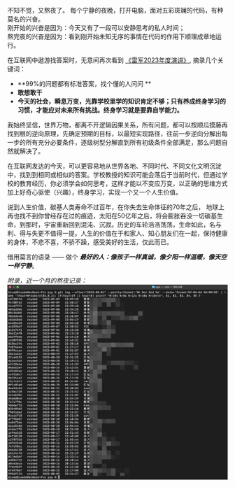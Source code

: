 不知不觉，又熬夜了。
每个宁静的夜晚，打开电脑，面对五彩斑斓的代码，有种莫名的兴奋。  
刚开始的兴奋是因为：今天又有了一段可以安静思考的私人时间；  
熬完夜的兴奋是因为：看到刚开始未知无序的事情在代码的作用下顺理成章地运行。  

在互联网中遨游找答案时，无意间再次看到  [《雷军2023年度演讲》](https://finance.sina.cn/china/gncj/2023-08-15/detail-imzhfpkm5540368.d.html),  摘录几个关键词：   
- **99%的问题都有标准答案，找个懂的人问问  **  
- **敢想敢干**  
- **今天的社会，瞬息万变，光靠学校里学的知识肯定不够；只有养成终身学习的习惯，才能应对未来所有挑战。终身学习就是要靠自学能力。**    

我始终坚信，世界万物，都离不开逻辑因果关系，所有问题，都可以按顺瓜摸藤再找到根的逆向原理，先确定预期的目标，以最短实现路径，往前一步逆向分解出每一步的所有充分必要条件，逐级树型分解直到所有初级条件全部满足，那么问题自然就解决了。  
  
在互联网发达的今天，可以更容易地从世界各地、不同时代、不同文化文明沉淀中，找到到相同或相似的答案。学校教授的知识可能会落后于当前时代，但通过学校的教育经历，你必须学会如何思考，这样才能以不变应万变，以正确的思维方式加上好奇心驱使（兴趣），终身学习，实现一个又一个人生价值。  
  
说到人生价值，碳基人类寿命不过百年，在你失去生命体征的70年之后， 地球上再也找不到你曾经存在过的痕迹，太阳在50亿年之后，将会膨胀吞没一切碳基生命，到那时，宇宙重新回到混沌、沉寂。历史的车轮浩浩荡荡，生命如此，名与利、得与失更不值得一提。人生的价值在于和家人、知心朋友们在一起，保持健康的身体，不悲不喜，不骄不躁，感受美好的生活，仅此而已。  
  
借用莫言的语录 —— 做个 ***最好的人：像孩子一样真诚，像夕阳一样温暖，像天空一样宁静***。
  
*附录，近一个月的熬夜记录：*
![](assets/IMG_2023-09-11_10-19-51.jpg)
